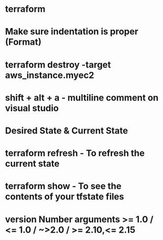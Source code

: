 # terraform
# Make sure indentation is proper (Format)
# terraform destroy -target aws_instance.myec2

# shift + alt + a - multiline comment on visual studio

# Desired State & Current State

# terraform refresh - To refresh the current state
# terraform show - To see the contents of your tfstate files

# version Number arguments >= 1.0 / <= 1.0 / ~>2.0 / >= 2.10,<= 2.15 